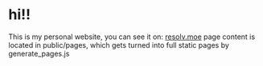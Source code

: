 # hi!!

This is my personal website, you can see it on: [resolv.moe](https://resolv.moe)
page content is located in public/pages, which gets turned into full static pages by generate_pages.js
